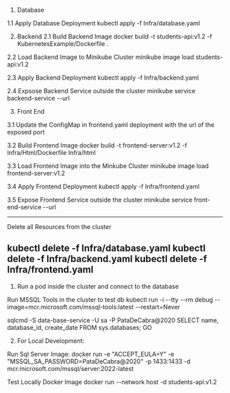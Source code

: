 1. Database

1.1 Apply Database Deployment
kubectl apply -f Infra/database.yaml

2. Backend 
2.1 Build Backend Image
docker build -t students-api:v1.2 -f KubernetesExample/Dockerfile .

2.2 Load Backend Image to Minikube Cluster
minikube image load students-api:v1.2

2.3 Apply Backend Deployment
kubectl apply -f Infra/backend.yaml

2.4 Expsose Backend Service outside the cluster
minikube service backend-service --url

3. Front End

3.1 Update the ConfigMap in frontend.yaml deployment with the url of the exposed port

3.2 Build Frontend Image
docker build -t frontend-server:v1.2 -f Infra/Html/Dockerfile Infra/html

3.3 Load Frontend Image into the Minkube Cluster
minikube image load frontend-server:v1.2

3.4 Apply Frontend Deployment
kubectl apply -f Infra/frontend.yaml

3.5 Expose Frontend Service outside the cluster
minikube service front-end-service --url


------------
Delete all Resources  from the cluster

kubectl delete -f Infra/database.yaml
kubectl delete -f Infra/backend.yaml
kubectl delete -f Infra/frontend.yaml
------------- 

1. Run a pod inside the cluster and connect to the database

Run MSSQL Tools in the cluster to test db 
kubectl run -i --tty --rm debug --image=mcr.microsoft.com/mssql-tools:latest --restart=Never

sqlcmd -S data-base-service -U sa -P PataDeCabra@2020
SELECT name, database_id, create_date FROM sys.databases; 
GO



2. For Local Development:

Run Sql Server Image:
docker run -e "ACCEPT_EULA=Y" -e "MSSQL_SA_PASSWORD=PataDeCabra@2020" -p 1433:1433 -d mcr.microsoft.com/mssql/server:2022-latest 


Test Locally Docker Image
docker run --network host -d students-api:v1.2